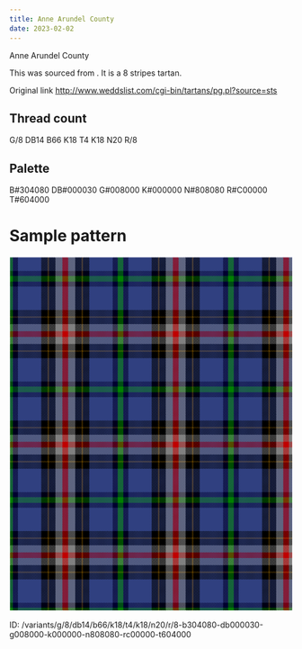 ```yaml
---
title: Anne Arundel County
date: 2023-02-02
---
```

Anne Arundel County

This was sourced from <no value>.  It is a 8 stripes tartan.

Original link http://www.weddslist.com/cgi-bin/tartans/pg.pl?source=sts

## Thread count
G/8 DB14 B66 K18 T4 K18 N20 R/8

## Palette
B#304080 DB#000030 G#008000 K#000000 N#808080 R#C00000 T#604000

# Sample pattern

![Tartan detail](tartan.png "G/8 DB14 B66 K18 T4 K18 N20 R/8 tartan")

ID: /variants/g/8/db14/b66/k18/t4/k18/n20/r/8-b304080-db000030-g008000-k000000-n808080-rc00000-t604000